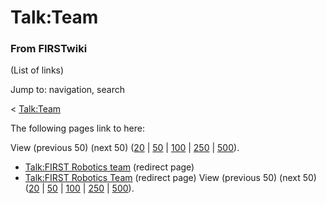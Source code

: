 # Talk:Team

### From FIRSTwiki

(List of links)

Jump to: navigation, search

&lt; [Talk:Team](/index.php?title=Talk:Team&redirect=no "Talk:Team" )  

The following pages link to here:

View (previous 50) (next 50)
([20](/index.php?title=Special:Whatlinkshere/Talk:Team&limit=20&from=0
"Special:Whatlinkshere/Talk:Team" ) |
[50](/index.php?title=Special:Whatlinkshere/Talk:Team&limit=50&from=0
"Special:Whatlinkshere/Talk:Team" ) |
[100](/index.php?title=Special:Whatlinkshere/Talk:Team&limit=100&from=0
"Special:Whatlinkshere/Talk:Team" ) |
[250](/index.php?title=Special:Whatlinkshere/Talk:Team&limit=250&from=0
"Special:Whatlinkshere/Talk:Team" ) |
[500](/index.php?title=Special:Whatlinkshere/Talk:Team&limit=500&from=0
"Special:Whatlinkshere/Talk:Team" )).

  * [Talk:FIRST Robotics team](/index.php?title=Talk:FIRST_Robotics_team&redirect=no "Talk:FIRST Robotics team" ) (redirect page) 
  * [Talk:FIRST Robotics Team](/index.php?title=Talk:FIRST_Robotics_Team&redirect=no "Talk:FIRST Robotics Team" ) (redirect page) 
View (previous 50) (next 50)
([20](/index.php?title=Special:Whatlinkshere/Talk:Team&limit=20&from=0
"Special:Whatlinkshere/Talk:Team" ) |
[50](/index.php?title=Special:Whatlinkshere/Talk:Team&limit=50&from=0
"Special:Whatlinkshere/Talk:Team" ) |
[100](/index.php?title=Special:Whatlinkshere/Talk:Team&limit=100&from=0
"Special:Whatlinkshere/Talk:Team" ) |
[250](/index.php?title=Special:Whatlinkshere/Talk:Team&limit=250&from=0
"Special:Whatlinkshere/Talk:Team" ) |
[500](/index.php?title=Special:Whatlinkshere/Talk:Team&limit=500&from=0
"Special:Whatlinkshere/Talk:Team" )).

